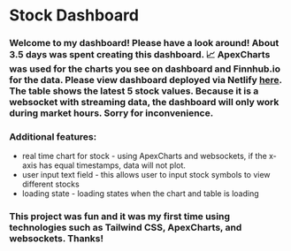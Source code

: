 # Stock Dashboard

### Welcome to my dashboard! Please have a look around! About 3.5 days was spent creating this dashboard. 📈 ApexCharts was used for the charts you see on dashboard and Finnhub.io for the data. Please view dashboard deployed via Netlify [here](https://cerulean-bavarois-100eab.netlify.app/). The table shows the latest 5 stock values. Because it is a websocket with streaming data, the dashboard will only work during market hours. Sorry for inconvenience.

### Additional features: 
* real time chart for stock - using ApexCharts and websockets, if the x-axis has equal timestamps, data will not plot.
* user input text field - this allows user to input stock symbols to view different stocks
* loading state - loading states when the chart and table is loading

### This project was fun and it was my first time using technologies such as Tailwind CSS, ApexCharts, and websockets. Thanks!
